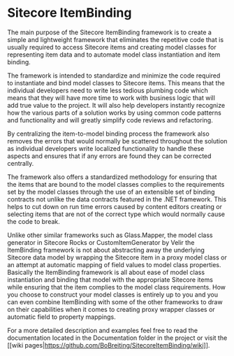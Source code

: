 Sitecore ItemBinding
====================

The main purpose of the Sitecore ItemBinding framework is to create a simple and lightweight framework that eliminates the repetitive code that is usually required to access Sitecore items and creating model classes for representing item data and to automate model class instantiation and item binding.

The framework is intended to standardize and minimize the code required to instantiate and bind model classes to Sitecore items. This means that the individual developers need to write less tedious plumbing code which means that they will have more time to work with business logic that will add true value to the project. It will also help developers instantly recognize how the various parts of a solution works by using common code patterns and functionality and will greatly simplify code reviews and refactoring.

By centralizing the item-to-model binding process the framework also removes the errors that would normally be scattered throughout the solution as individual developers write localized functionality to handle these aspects and ensures that if any errors are found they can be corrected centrally.

The framework also offers a standardized methodology for ensuring that the items that are bound to the model classes complies to the requirements set by the model classes through the use of an extensible set of binding contracts not unlike the data contracts featured in the .NET framework. This helps to cut down on run time errors caused by content editors creating or selecting items that are not of the correct type which would normally cause the code to break.

Unlike other similar frameworks such as Glass.Mapper, the model class generator in Sitecore Rocks or CustomItemGenerator by Velir the ItemBinding framework is not about abstracting away the underlying Sitecore data model by wrapping the Sitecore item in a proxy model class or an attempt at automatic mapping of field values to model class properties. Basically the ItemBinding framework is all about ease of model class instantiation and binding that model with the appropriate Sitecore items while ensuring that the item complies to the model class requirements. How you choose to construct your model classes is entirely up to you and you can even combine ItemBinding with some of the other frameworks to draw on their capabilities when it comes to creating proxy wrapper classes or automatic field to property mappings.

For a more detailed description and examples feel free to read the documentation located in the Documentation folder in the project or visit the [[wiki pages|https://github.com/BoBreiting/SitecoreItemBinding/wiki]].
